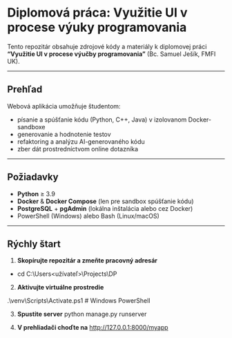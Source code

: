 # Diplomová práca: Využitie UI v procese výuky programovania

Tento repozitár obsahuje zdrojové kódy a materiály k diplomovej práci **“Využitie UI v procese výučby programovania”** (Bc. Samuel Ješík, FMFI UK).

---

## Prehľad

Webová aplikácia umožňuje študentom:
- písanie a spúšťanie kódu (Python, C++, Java) v izolovanom Docker-sandboxe  
- generovanie a hodnotenie testov  
- refaktoring a analýzu AI-generovaného kódu  
- zber dát prostredníctvom online dotazníka  

---

## Požiadavky

- **Python** ≥ 3.9  
- **Docker** & **Docker Compose** (len pre sandbox spúšťanie kódu)  
- **PostgreSQL** + **pgAdmin** (lokálna inštalácia alebo cez Docker)  
- PowerShell (Windows) alebo Bash (Linux/macOS)  

---

## Rýchly štart

1. **Skopírujte repozitár a zmeňte pracovný adresár**  
  - cd C:\Users\<užívateľ>\Projects\DP
   
2. **Aktivujte virtuálne prostredie**

.\venv\Scripts\Activate.ps1   # Windows PowerShell

3. **Spustite server**
python manage.py runserver

4. **V prehliadači choďte na**
http://127.0.0.1:8000/myapp

